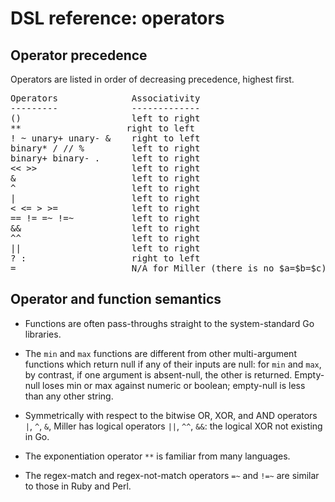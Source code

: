 <!---  PLEASE DO NOT EDIT DIRECTLY. EDIT THE .md.in FILE PLEASE. --->
# DSL reference: operators

## Operator precedence

Operators are listed in order of decreasing precedence, highest first.

<pre>
Operators              Associativity
---------              -------------
()                     left to right
**                    right to left
! ~ unary+ unary- &    right to left
binary* / // %         left to right
binary+ binary- .      left to right
<< >>                  left to right
&                      left to right
^                      left to right
|                      left to right
< <= > >=              left to right
== != =~ !=~           left to right
&&                     left to right
^^                     left to right
||                     left to right
? :                    right to left
=                      N/A for Miller (there is no $a=$b=$c)
</pre>

## Operator and function semantics

* Functions are often pass-throughs straight to the system-standard Go libraries.

* The ``min`` and ``max`` functions are different from other multi-argument functions which return null if any of their inputs are null: for ``min`` and ``max``, by contrast, if one argument is absent-null, the other is returned. Empty-null loses min or max against numeric or boolean; empty-null is less than any other string.

* Symmetrically with respect to the bitwise OR, XOR, and AND operators ``|``, ``^``, ``&``, Miller has logical operators ``||``, ``^^``, ``&&``: the logical XOR not existing in Go.

* The exponentiation operator ``**`` is familiar from many languages.

* The regex-match and regex-not-match operators ``=~`` and ``!=~`` are similar to those in Ruby and Perl.

